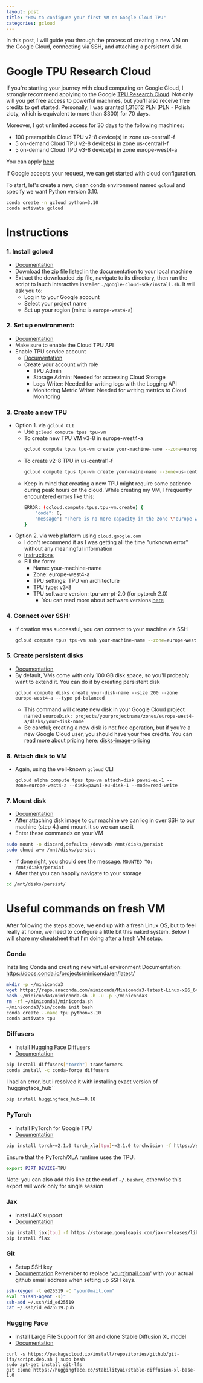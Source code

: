 ```yaml
---
layout: post
title: "How to configure your first VM on Google Cloud TPU"
categories: gcloud
---
```


In this post, I will guide you through the process of creating a new VM on the Google Cloud, connecting via SSH, and attaching a persistent disk.

# Google TPU Research Cloud

If you're starting your journey with cloud computing on Google Cloud, I strongly recommend applying to the Google [TPU Research Cloud](https://sites.research.google/trc/about/). Not only will you get free access to powerful machines, but you'll also receive free credits to get started. Personally, I was granted 1,316.12 PLN (PLN - Polish zloty, which is equivalent to more than $300) for 70 days.

Moreover, I got unlimited access for 30 days to the following machines:
- 100 preemptible Cloud TPU v2-8 device(s) in zone us-central1-f
- 5 on-demand Cloud TPU v2-8 device(s) in zone us-central1-f
- 5 on-demand Cloud TPU v3-8 device(s) in zone europe-west4-a

You can apply [here](https://sites.research.google/trc/about/)

If Google accepts your request, we can get started with cloud configuration.

To start, let's create a new, clean conda environment named `gcloud` and specify we want Python version 3.10.
```bash
conda create -n gcloud python=3.10
conda activate gcloud
```

# Instructions

### 1. Install gcloud

- [Documentation](https://cloud.google.com/sdk/docs/install)
- Download the zip file listed in the documentation to your local machine
- Extract the downloaded zip file, navigate to its directory, then run the script to lauch interactive installer `./google-cloud-sdk/install.sh`. It will ask you to: 
    - Log in to your Google account
    - Select your project name
    - Set up your region (mine is `europe-west4-a`)

### 2. Set up environment:

- [Documentation](https://cloud.google.com/tpu/docs/setup-gcp-account)
- Make sure to enable the Cloud TPU API
- Enable TPU service account
    - [Documentation](https://cloud.google.com/iam/docs/service-account-overview)
    - Create your account with role
        - TPU Admin
        - Storage Admin: Needed for accessing Cloud Storage
        - Logs Writer: Needed for writing logs with the Logging API
        - Monitoring Metric Writer: Needed for writing metrics to Cloud Monitoring

### 3. Create a new TPU

- Option 1. via `gcloud CLI`
    - Use `gcloud compute tpus tpu-vm`
    - To create new TPU VM v3-8 in europe-west4-a
        ```bash
        gcloud compute tpus tpu-vm create your-machine-name --zone=europe-west4-a --accelerator-type=v3-8 --version=tpu-vm-pt-2.0
        ```
    - To create v2-8 TPU in us-central1-f
        ```bash
        gcloud compute tpus tpu-vm create your-maine-name --zone=us-central1-f --accelerator-type=v2-8 --version=tpu-vm-pt-2.0
        ```
    - Keep in mind that creating a new TPU might require some patience during peak hours on the cloud. While creating my VM, I frequently encountered errors like this:
        ```bash
        ERROR: (gcloud.compute.tpus.tpu-vm.create) {
            "code": 8,
            "message": "There is no more capacity in the zone \"europe-west4-a\"; you can try in another zone where Cloud TPU Nodes are offered (see https://cloud.google.com/tpu/docs/regions) [EID: 0x1a50fbb229537bb]"
        }
        ```
- Option 2. via web platform using `cloud.google.com`
    - I don't recommend it as I was getting all the time  "unknown error" without any meaningful information
    - [Instructions](https://cloud.google.com/tpu/docs/managing-tpus-tpu-vm)
    - Fill the form:
        - Name: your-machine-name
        - Zone: europe-west4-a
        - TPU settings: TPU vm architecture
        - TPU type: v3-8
        - TPU software version: tpu-vm-pt-2.0 (for pytorch 2.0)
            - You can read more about software versions [here](https://cloud.google.com/tpu/docs/supported-tpu-configurations#tpu_software_versions)

### 4. Connect over SSH: 

- If creation was successful, you can connect to your machine via SSH
    ```bash
    gcloud compute tpus tpu-vm ssh your-machine-name --zone=europe-west4-a
    ```

### 5. Create persistent disks

- [Documentation](https://cloud.google.com/compute/docs/disks/add-persistent-disk)
- By default, VMs come with only 100 GB disk space, so you'll probably want to extend it. You can do it by creating persistent disk
    ```
    gcloud compute disks create your-disk-name --size 200 --zone europe-west4-a --type pd-balanced
    ```
    - This command will create new disk in your Google Cloud project named `sourceDisk: projects/yourprojectname/zones/europe-west4-a/disks/your-disk-name`
    - Be careful; creating a new disk is not free operation, but if you're a new Google Cloud user, you should have your free credits. You can read more about pricing here: [disks-image-pricing](https://cloud.google.com/compute/disks-image-pricing)

### 6. Attach disk to VM

- Again, using the well-known `gcloud` CLI
    ```
    gcloud alpha compute tpus tpu-vm attach-disk pawai-eu-1 --zone=europe-west4-a --disk=pawai-eu-disk-1 --mode=read-write
    ```

### 7. Mount disk

- [Documentation](https://cloud.google.com/compute/docs/disks/format-mount-disk-linux)
- After attaching disk image to our machine we can log in over SSH to our machine (step 4.) and mount it so we can use it
- Enter these commands on your VM
```bash
sudo mount -o discard,defaults /dev/sdb /mnt/disks/persist
sudo chmod a+w /mnt/disks/persist
```
- If done right, you should see the message. `MOUNTED TO: /mnt/disks/persist`
- After that you can happily navigate to your storage
```bash
cd /mnt/disks/persist/
```

# Useful commands on fresh VM
After following the steps above, we end up with a fresh Linux OS, but to feel really at home, we need to configure a little bit this naked system. Below I will share my cheatsheet that I'm doing after a fresh VM setup.

### Conda
Installing Conda and creating new virtual environment
Documentation: https://docs.conda.io/projects/miniconda/en/latest/
```bash
mkdir -p ~/miniconda3
wget https://repo.anaconda.com/miniconda/Miniconda3-latest-Linux-x86_64.sh -O ~/miniconda3/miniconda.sh
bash ~/miniconda3/miniconda.sh -b -u -p ~/miniconda3
rm -rf ~/miniconda3/miniconda.sh
~/miniconda3/bin/conda init bash
conda create --name tpu python=3.10
conda activate tpu
```

### Diffusers
- Install Hugging Face Diffusers
- [Documentation](https://huggingface.co/docs/diffusers/installation)
```bash
pip install diffusers["torch"] transformers
conda install -c conda-forge diffusers
```
I had an error, but i resolved it with installing exact version of `huggingface_hub``
```bash
pip install huggingface_hub==0.18
```

### PyTorch
- Install PyTorch for Google TPU
- [Documentation](https://cloud.google.com/tpu/docs/run-calculation-pytorch)
```bash
pip install torch~=2.1.0 torch_xla[tpu]~=2.1.0 torchvision -f https://storage.googleapis.com/libtpu-releases/index.html
```
Ensure that the PyTorch/XLA runtime uses the TPU.
```bash 
export PJRT_DEVICE=TPU
```
Note: you can also add this line at the end of `~/.bashrc`, otherwise this export will work only for single session

### Jax
- Install JAX support
- [Documentation](https://huggingface.co/blog/sdxl_jax)
```bash
pip install jax[tpu] -f https://storage.googleapis.com/jax-releases/libtpu_releases.html
pip install flax
```

### Git
- Setup SSH key
- [Documentation](https://github.com/settings/keys)
Remember to replace 'your@mail.com' with your actual github email address when setting up SSH keys.
```bash
ssh-keygen -t ed25519 -C "your@mail.com"
eval "$(ssh-agent -s)"
ssh-add ~/.ssh/id_ed25519
cat ~/.ssh/id_ed25519.pub
```

### Hugging Face
- Install Large File Support for Git and clone Stable Diffusion XL model 
- [Documentation](https://huggingface.co/docs/hub/repositories-getting-started)
```
curl -s https://packagecloud.io/install/repositories/github/git-lfs/script.deb.sh | sudo bash
sudo apt-get install git-lfs
git clone https://huggingface.co/stabilityai/stable-diffusion-xl-base-1.0
```